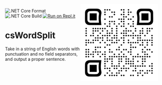 <img align="right" width="256px" src="https://raw.githubusercontent.com/nicholashoule/img/master/me.svg">

![.NET Core Format](https://github.com/nicholashoule/csWordSplit/workflows/.NET%20Core%20Format/badge.svg?branch=master)
![.NET Core Build](https://github.com/nicholashoule/csWordSplit/workflows/.NET%20Core%20Build/badge.svg?branch=master)
[![Run on Repl.it](https://repl.it/badge/github/nicholashoule/csWordSplit)](https://repl.it/github/nicholashoule/csWordSplit)

# csWordSplit

Take in a string of English words with punctuation and no field separators, and output a proper sentence.
